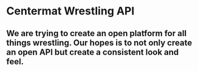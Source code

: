 # Centermat Wrestling API
## We are trying to create an open platform for all things wrestling. Our hopes is to not only create an open API but create a consistent look and feel.